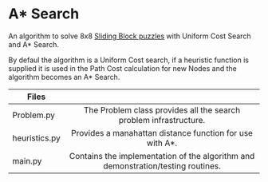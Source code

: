 # A* Search

An algorithm to solve 8x8 [Sliding Block puzzles](https://en.wikipedia.org/wiki/Sliding_puzzle) with Uniform Cost Search and A* Search.

By defaul the algorithm is a Uniform Cost search, if a heuristic function is supplied it is used in the 
Path Cost calculation for new Nodes and the algorithm becomes an A* Search.


|Files||
|--------------|:----------------------:|
| Problem.py | The Problem class provides all the search problem infrastructure.|
|heuristics.py| Provides a manahattan distance function for use with A*.|
|main.py|Contains the implementation of the algorithm and demonstration/testing routines.|

